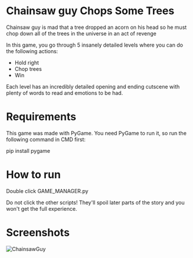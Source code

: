 # Chainsaw guy Chops Some Trees
Chainsaw guy is mad that a tree dropped an acorn on his head so he must chop down all of the trees in the universe in an act of revenge

In this game, you go through 5 insanely detailed levels where you can do the following actions:
- Hold right
- Chop trees
- Win

Each level has an incredibly detailed opening and ending cutscene with plenty of words to read and emotions to be had.

# Requirements
This game was made with PyGame. You need PyGame to run it, so run the following command in CMD first:

pip install pygame

# How to run
Double click GAME_MANAGER.py

Do not click the other scripts! They'll spoil later parts of the story and you won't get the full experience.

# Screenshots

![ChainsawGuy](https://github.com/user-attachments/assets/e0049ca0-164f-4e57-826c-6cdab0e55173)
